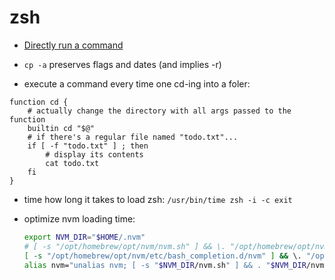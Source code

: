 # zsh

- [Directly run a command](https://superuser.com/questions/91881/invoke-zsh-having-it-run-a-command-and-then-enter-interactive-mode-instead-of)

- `cp -a` preserves flags and dates (and implies -r)

- execute a command every time one cd-ing into a foler:
```
function cd {
    # actually change the directory with all args passed to the function
    builtin cd "$@"
    # if there's a regular file named "todo.txt"...
    if [ -f "todo.txt" ] ; then
        # display its contents
        cat todo.txt
    fi
}
```

- time how long it takes to load zsh: `/usr/bin/time zsh -i -c exit`

- optimize nvm loading time:
    ```bash
    export NVM_DIR="$HOME/.nvm"
    # [ -s "/opt/homebrew/opt/nvm/nvm.sh" ] && \. "/opt/homebrew/opt/nvm/nvm.sh"  # This loads nvm (commented out)
    [ -s "/opt/homebrew/opt/nvm/etc/bash_completion.d/nvm" ] && \. "/opt/homebrew/opt/nvm/etc/bash_completion.d/nvm"  # This loads nvm bash_completion
    alias nvm="unalias nvm; [ -s "$NVM_DIR/nvm.sh" ] && . "$NVM_DIR/nvm.sh"; nvm $@" # added
  ```